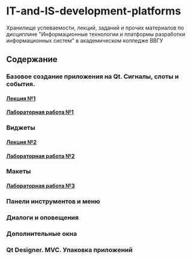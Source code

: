 # IT-and-IS-development-platforms
Хранилище успеваемости, лекций, заданий и прочих материалов по дисциплине "Информационные технологии и платформы разработки информационных систем" в академическом колледже ВВГУ

## Содержание

### Базовое создание приложения на Qt. Сигналы, слоты и события.

#### [Лекция №1](lecs/lec1/lec1.md)
#### [Лабораторная работа №1](labs/lab1.md)

### Виджеты

#### [Лекция №2](lecs/lec2/lec2.md)
#### [Лабораторная работа №2](labs/lab2.md)

### Макеты

#### [Лабораторная работа №3](labs/lab3/lab3.md)

### Панели инструментов и меню
### Диалоги и оповещения
### Дополнительные окна
### Qt Designer. MVC. Упаковка приложений